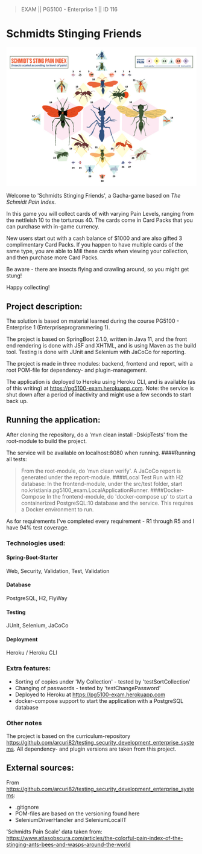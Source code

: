 > EXAM || PG5100 - Enterprise 1 || ID 116
# Schmidts Stinging Friends
![](docs/img/schmidt_pain_scale_index.jpg "Graphic by Michelle Enemark")

Welcome to 'Schmidts Stinging Friends', a Gacha-game based on *The Schmidt Pain Index*.

In this game you will collect cards of with varying Pain Levels, ranging from the nettleish 10 to the torturous 40. The cards come in Card Packs that you can purchase with in-game currency.

New users start out with a cash balance of $1000 and are also gifted 3 complimentary Card Packs. If you happen to have multiple cards of the same type, you are able to Mill these cards when viewing your collection, and then purchase more Card Packs.

Be aware - there are insects flying and crawling around, so you might get stung!

Happy collecting!

## Project description:
The solution is based on material learned during the course PG5100 - Enterprise 1 (Enterpriseprogrammering 1).

The project is based on SpringBoot 2.1.0, written in Java 11, and the front end rendering is done with JSF and XHTML, and is using Maven as the build tool.
Testing is done with JUnit and Selenium with JaCoCo for reporting.

The project is made in three modules: backend, frontend and report, with a root POM-file for dependency- and plugin-management.

The application is deployed to Heroku using Heroku CLI, and is available (as of this writing) at https://pg5100-exam.herokuapp.com.
Note: the service is shut down after a period of inactivity and might use a few seconds to start back up.

## Running the application:
After cloning the repository, do a 'mvn clean install -DskipTests' from the root-module to build the project.

The service will be available on localhost:8080 when running.
####Running all tests:
>From the root-module, do 'mvn clean verify'. A JaCoCo report is generated under the report-module.
####Local Test Run with H2 database:
>In the frontend-module, under the src/test folder, start no.kristiania.pg5100_exam.LocalApplicationRunner.
####Docker-Compose
>In the frontend-module, do 'docker-compose up' to start a containerized PostgreSQL:10 database and the service. This requires a Docker environment to run.

As for requirements I've completed every requirement - R1 through R5 and I have 94% test coverage. 

### Technologies used:
#### Spring-Boot-Starter
Web, Security, Validation, Test, Validation
#### Database
PostgreSQL, H2, FlyWay
#### Testing
JUnit, Selenium, JaCoCo
#### Deployment
Heroku / Heroku CLI

### Extra features:
* Sorting of copies under 'My Collection' - tested by 'testSortCollection'
* Changing of passwords - tested by 'testChangePassword'
* Deployed to Heroku at https://pg5100-exam.herokuapp.com
* docker-compose support to start the application with a PostgreSQL database

### Other notes
The project is based on the curriculum-repository https://github.com/arcuri82/testing_security_development_enterprise_systems. 
All dependency- and plugin versions are taken from this project.

## External sources:
From https://github.com/arcuri82/testing_security_development_enterprise_systems:
* .gitignore
* POM-files are based on the versioning found here
* SeleniumDriverHandler and SeleniumLocalIT

'Schmidts Pain Scale' data taken from:
https://www.atlasobscura.com/articles/the-colorful-pain-index-of-the-stinging-ants-bees-and-wasps-around-the-world
